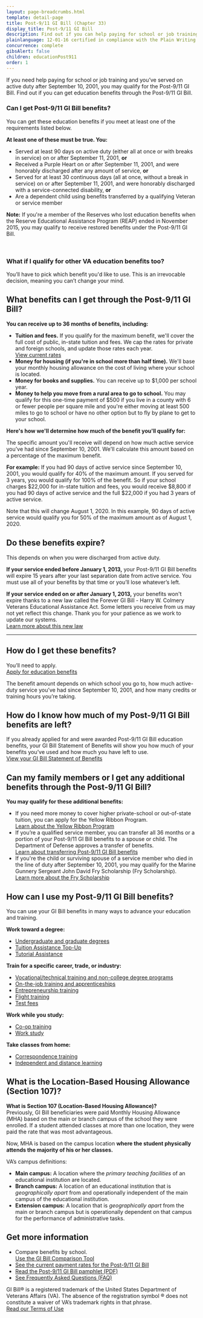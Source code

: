 ```yaml
---
layout: page-breadcrumbs.html
template: detail-page
title: Post-9/11 GI Bill (Chapter 33)
display_title: Post-9/11 GI Bill
description: Find out if you can help paying for school or job training through the Post-9/11 GI Bill (Chapter 33). You may qualify if you served on active duty after September 10, 2001, or if you're the qualified spouse or dependent child of a Veteran who meets these service requirements.
plainlanguage: 12-01-16 certified in compliance with the Plain Writing Act now
concurrence: complete
gibsAlert: false
children: educationPost911
order: 1
---
```


<div itemscope itemtype="http://schema.org/FAQPage">
<div itemprop="description" class="va-introtext">

If you need help paying for school or job training and you’ve served on active duty after September 10, 2001, you may qualify for the Post-9/11 GI Bill. Find out if you can get education benefits through the Post-9/11 GI Bill.

</div>

<div class="feature" markdown="0">
<div itemscope itemtype="http://schema.org/Question">

<h3 itemprop="name">Can I get Post-9/11 GI Bill benefits?</h3>
<div itemprop="acceptedAnswer" itemscope itemtype="http://schema.org/Answer">
<div itemprop="text">

You can get these education benefits if you meet at least one of the requirements listed below.

**At least one of these must be true. You:**

- Served at least 90 days on active duty (either all at once or with breaks in service) on or after September 11, 2001, **or**
- Received a Purple Heart on or after September 11, 2001, and were honorably discharged after any amount of service, **or**
- Served for at least 30 continuous days (all at once, without a break in service) on or after September 11, 2001, and were honorably discharged with a service-connected disability, **or**
- Are a dependent child using benefits transferred by a qualifying Veteran or service member

**Note:** If you're a member of the Reserves who lost education benefits when the Reserve Educational Assistance Program (REAP) ended in November 2015, you may qualify to receive restored benefits under the Post-9/11 GI Bill.

</div>
</div>
</div>

<br>
<div itemscope itemtype="http://schema.org/Question">

<h3 itemprop="name">What if I qualify for other VA education benefits too?</h3>
<div itemprop="acceptedAnswer" itemscope itemtype="http://schema.org/Answer">
<div itemprop="text">

You’ll have to pick which benefit you'd like to use. This is an irrevocable decision, meaning you can’t change your mind.

</div>
</div>
</div>
</div>

<div itemscope itemtype="http://schema.org/Question">

<h2 itemprop="name">What benefits can I get through the Post-9/11 GI Bill?</h2>
<div itemprop="acceptedAnswer" itemscope itemtype="http://schema.org/Answer">
<div itemprop="text">

**You can receive up to 36 months of benefits, including:**

- **Tuition and fees.** If you qualify for the maximum benefit, we'll cover the full cost of public, in-state tuition and fees. We cap the rates for private and foreign schools, and update those rates each year.<br>
  [ View current rates](https://www.benefits.va.gov/GIBILL/resources/benefits_resources/rates/ch33/ch33rates080118.asp)
- **Money for housing (if you're in school more than half time).** We'll base your monthly housing allowance on the cost of living where your school is located.
- **Money for books and supplies.** You can receive up to \$1,000 per school year.
- **Money to help you move from a rural area to go to school.** You may qualify for this one-time payment of \$500 if you live in a county with 6 or fewer people per square mile and you're either moving at least 500 miles to go to school or have no other option but to fly by plane to get to your school.

**Here's how we'll determine how much of the benefit you'll qualify for:**

The specific amount you'll receive will depend on how much active service you’ve had since September 10, 2001. We'll calculate this amount based on a percentage of the maximum benefit.

**For example:** If you had 90 days of active service since September 10, 2001, you would qualify for 40% of the maximum amount. If you served for 3 years, you would qualify for 100% of the benefit. So if your school charges $22,000 for in-state tuition and fees, you would receive $8,800 if you had 90 days of active service and the full \$22,000 if you had 3 years of active service.

Note that this will change August 1, 2020. In this example, 90 days of active service would qualify you for 50% of the maximum amount as of August 1, 2020.

</div>
</div>
</div>

<div itemscope itemtype="http://schema.org/Question">

<h2 itemprop="name">Do these benefits expire?</h2>
<div itemprop="acceptedAnswer" itemscope itemtype="http://schema.org/Answer">
<div itemprop="text">

This depends on when you were discharged from active duty.

**If your service ended before January 1, 2013,** your Post-9/11 GI Bill benefits will expire 15 years after your last separation date from active service. You must use all of your benefits by that time or you’ll lose whatever’s left.

**If your service ended on or after January 1, 2013,** your benefits won't expire thanks to a new law called the Forever GI Bill - Harry W. Colmery Veterans Educational Assistance Act. Some letters you receive from us may not yet reflect this change. Thank you for your patience as we work to update our systems.<br>
[Learn more about this new law](https://www.benefits.va.gov/GIBILL/ForeverGIBill.asp)

</div>
</div>
</div>

---

<div itemscope itemtype="http://schema.org/Question">

<h2 itemprop="name">How do I get these benefits?</h2>
<div itemprop="acceptedAnswer" itemscope itemtype="http://schema.org/Answer">
<div itemprop="text">

You’ll need to apply. <br>
[Apply for education benefits](/education/how-to-apply/)

The benefit amount depends on which school you go to, how much active-duty service you’ve had since September 10, 2001, and how many credits or training hours you’re taking.

</div>
</div>
</div>

<div itemscope itemtype="http://schema.org/Question">
 <h2 itemprop="name">How do I know how much of my Post-9/11 GI Bill benefits are left?</h2>
<div itemprop="acceptedAnswer" itemscope itemtype="http://schema.org/Answer">
<div itemprop="text">

If you already applied for and were awarded Post-9/11 GI Bill education benefits, your GI Bill Statement of Benefits will show you how much of your benefits you’ve used and how much you have left to use. <br>
[View your GI Bill Statement of Benefits](/education/gi-bill/post-9-11/ch-33-benefit)

</div>
</div>
</div>

<div itemscope itemtype="http://schema.org/Question">

<h2 itemprop="name">Can my family members or I get any additional benefits through the Post-9/11 GI Bill?</h2>
<div itemprop="acceptedAnswer" itemscope itemtype="http://schema.org/Answer">
<div itemprop="text">

**You may qualify for these additional benefits:**

- If you need more money to cover higher private-school or out-of-state tuition, you can apply for the Yellow Ribbon Program. <br>
  [Learn about the Yellow Ribbon Program](/education/about-gi-bill-benefits/post-9-11/yellow-ribbon-program/)
- If you’re a qualified service member, you can transfer all 36 months or a portion of your Post-9/11 GI Bill benefits to a spouse or child. The Department of Defense approves a transfer of benefits. <br>
  [Learn about transferring Post-9/11 GI Bill benefits](/education/transfer-post-9-11-gi-bill-benefits/)
- If you're the child or surviving spouse of a service member who died in the line of duty after September 10, 2001, you may qualify for the Marine Gunnery Sergeant John David Fry Scholarship (Fry Scholarship). <br>
  [Learn more about the Fry Scholarship](/education/survivor-dependent-benefits/fry-scholarship/)

</div>
</div>
</div>

<div itemscope itemtype="http://schema.org/Question">

<h2 itemprop="name">How can I use my Post-9/11 GI Bill benefits?</h2>
<div itemprop="acceptedAnswer" itemscope itemtype="http://schema.org/Answer">
<div itemprop="text">

You can use your GI Bill benefits in many ways to advance your education and training.

**Work toward a degree:**

- [Undergraduate and graduate degrees](/education/about-gi-bill-benefits/how-to-use-benefits/undergraduate-graduate-programs/)
- [Tuition Assistance Top-Up](/education/about-gi-bill-benefits/how-to-use-benefits/tuition-assistance-top-up/)
- [Tutorial Assistance](/education/about-gi-bill-benefits/how-to-use-benefits/tutor-assistance/)

**Train for a specific career, trade, or industry:**

- [Vocational/technical training and non-college degree programs](/education/about-gi-bill-benefits/how-to-use-benefits/non-college-degree-programs/)
- [On-the-job training and apprenticeships](/education/about-gi-bill-benefits/how-to-use-benefits/on-the-job-training-apprenticeships/)
- [Entrepreneurship training](/education/about-gi-bill-benefits/how-to-use-benefits/entrepreneurship-training/)
- [Flight training](/education/about-gi-bill-benefits/how-to-use-benefits/flight-training/)
- [Test fees](/education/about-gi-bill-benefits/how-to-use-benefits/test-fees/)

**Work while you study:**

- [Co-op training](/education/about-gi-bill-benefits/how-to-use-benefits/co-op-training/)
- [Work study](/education/about-gi-bill-benefits/how-to-use-benefits/work-study/)

**Take classes from home:**

- [Correspondence training](/education/about-gi-bill-benefits/how-to-use-benefits/correspondence-training/)
- [Independent and distance learning](/education/about-gi-bill-benefits/how-to-use-benefits/online-distance-learning/)

</div>
</div>
</div>

<div itemscope itemtype="http://schema.org/Question">

<div id="location-based107"><h2 itemprop="name">What is the Location-Based Housing Allowance (Section 107)?</h2></div>
<div itemprop="acceptedAnswer" itemscope itemtype="http://schema.org/Answer">
<div itemprop="text">

**What is Section 107 (Location-Based Housing Allowance)?**\
Previously, GI Bill beneficiaries were paid Monthly Housing Allowance (MHA) based on the main or branch campus of the school they were enrolled. If a student attended classes at more than one location, they were paid the rate that was most advantageous.<br>

Now, MHA is based on the campus location **where the student physically attends the majority of his or her classes.**

VA’s campus definitions:

- **Main campus:** A location where the _primary teaching facilities_ of an educational institution are located.
- **Branch campus:** A location of an educational institution that is _geographically apart_ from and operationally independent of the main campus of the educational institution.
- **Extension campus:** A location that is _geographically apart_ from the main or branch campus but is operationally dependent on that campus for the performance of administrative tasks. <br>

<h2 itemprop="name">Get more information</h2>
<div itemprop="acceptedAnswer" itemscope itemtype="http://schema.org/Answer">
<div itemprop="text">

- Compare benefits by school. <br>
  [Use the GI Bill Comparison Tool](/gi-bill-comparison-tool)
- [See the current payment rates for the Post-9/11 GI Bill](/education/benefit-rates/)
- [Read the Post-9/11 GI Bill pamphlet (PDF)](https://www.benefits.va.gov/gibill/docs/pamphlets/ch33_pamphlet.pdf)
- [See Frequently Asked Questions (FAQ)](https://gibill.custhelp.com/app/answers/list)

</div>
</div>
</div>
</div>

GI Bill&reg; is a registered trademark of the United States Department of Veterans Affairs (VA). The absence of the registration symbol &reg; does not constitute a waiver of VA’s trademark rights in that phrase. <br>
[Read our Terms of Use](https://www.benefits.va.gov/GIBILL/Trademark_Terms_of_Use.asp)
